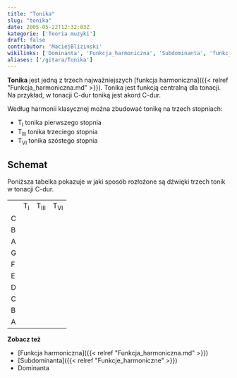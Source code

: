 ```yaml
---
title: "Tonika"
slug: "tonika"
date: 2005-05-22T12:32:03Z
kategorie: ['Teoria muzyki']
draft: false
contributor: 'MaciejBlizinski'
wikilinks: ['Dominanta', 'Funkcja_harmoniczna', 'Subdominanta', 'funkcja_harmoniczna', 'harmonia_klasyczna']
aliases: ['/gitara/Tonika']
---
```

**Tonika** jest jedną z trzech najważniejszych [funkcja
harmoniczna]({{< relref "Funkcja_harmoniczna.md" >}}). Tonika jest funkcją
centralną dla tonacji. Na przykład, w tonacji C-dur toniką jest akord
C-dur.

Według harmonii klasycznej<!-- link nie odnosił się do niczego: 'Tonika' ('content/parked/teoria-muzyki/Tonika.md') links to 'harmonia_klasyczna' ('content/parked/teoria-muzyki/harmonia_klasyczna.md') and that does not exist --> można
zbudować tonikę na trzech stopniach:

  - T<sub>I</sub> tonika pierwszego stopnia
  - T<sub>III</sub> tonika trzeciego stopnia
  - T<sub>VI</sub> tonika szóstego stopnia

## Schemat

Poniższa tabelka pokazuje w jaki sposób rozłożone są dźwięki trzech
tonik w tonacji C-dur.

|   |               |                 |                |
| - | ------------- | --------------- | -------------- |
|   | T<sub>I</sub> | T<sub>III</sub> | T<sub>VI</sub> |
| C |               |                 |                |
| B |               |                 |                |
| A |               |                 |                |
| G |               |                 |                |
| F |               |                 |                |
| E |               |                 |                |
| D |               |                 |                |
| C |               |                 |                |
| B |               |                 |                |
| A |               |                 |                |

**Zobacz też**

  - [Funkcja harmoniczna]({{< relref "Funkcja_harmoniczna.md" >}})
  - [Subdominanta]({{< relref "Funkcje_harmoniczne" >}})
  - Dominanta<!-- link nie odnosił się do niczego: 'Tonika' ('content/parked/teoria-muzyki/Tonika.md') links to 'Dominanta' ('content/parked/teoria-muzyki/Dominanta.md') and that does not exist -->

